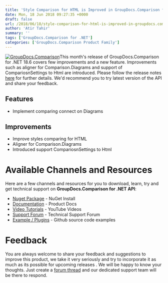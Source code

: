 ```yaml
---
title: 'Style Comparison for HTML is Improved in GroupDocs.Comparison for .NET 18.6'
date: Mon, 18 Jun 2018 09:27:35 +0000
draft: false
url: /2018/06/18/style-comparison-for-html-is-improved-in-groupdocs.comparison-for-.net-18.6/
author: 'Atir Tahir'
summary: ''
tags: ['GroupDocs.Comparison for .NET']
categories: ['GroupDocs.Comparison Product Family']
---
```


[![GroupDocs.Comparison](https://blog.groupdocs.com/wp-content/uploads/sites/4/2016/11/groupdocs-comparison-net.png)](https://www.groupdocs.com/products/comparison/net)This month's release of GroupDocs.Comparison for .NET 18.6 covers few improvements and a new feature. Improvements such as aligner for Comparison.Diagrams and support of CompariosnSettings to Html are introduced. Please follow the release notes [here](https://docs.groupdocs.com/display/comparisonnet/GroupDocs.Comparison+for+.NET+18.6+Release+Notes) for further details. We'd recommend you to try latest version of the API and share your feedback.

## Features

*   Implement comparing connect on Diagrams

## Improvements

*   Improve styles comparing for HTML
*   Aligner for Comparison.Diagrams
*   Introduced support CompariosnSettings to Html

# Available Channels and Resources

Here are a few channels and resources for you to download, learn, try and get technical support on **GroupDocs.Comparison for .NET API**:

*   [Nuget Package](https://www.nuget.org/packages/GroupDocs.Comparison/ "GroupDocs.Comparison for .NET NuGet") - NuGet Install
*   [Documentation](https://docs.groupdocs.com/display/comparisonnet/Home "Product Documentation") - Product Docs
*   [Video Tutorials](https://www.youtube.com/playlist?list=PL25CTxMCj5vOrXYlrJ-bgzi_b3GVS4juO "GroupDocs.Comparison for .NET Videos") - YouTube Videos
*   [Support Forum](https://forum.groupdocs.com/c/comparison "GroupDocs.Comparison for .NET Forum") - Technical Support Forum
*   [Example / Plugins](https://github.com/groupdocs-comparison/GroupDocs.Comparison-for-.NET "GroupDocs.Comparison for .NET Github") - Github source code examples

# Feedback

You are always welcome to share your feedback and suggestions to improve this product, we take it very seriously and try to incorporate it as much as its possible for upcoming releases . We will be happy to know your thoughts. Just create a [forum thread](https://forum.groupdocs.com/c/comparison) and our dedicated support team will be there to respond.





